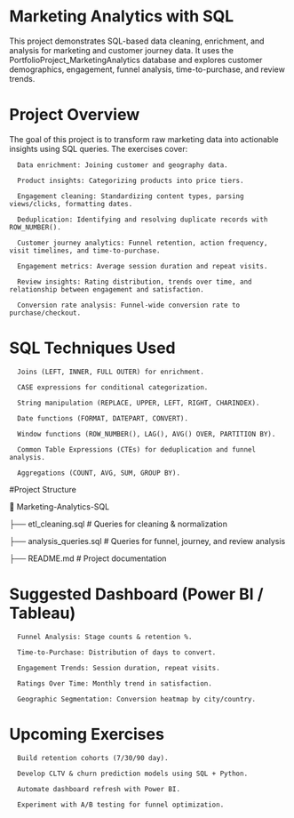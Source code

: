 # Marketing Analytics with SQL

This project demonstrates SQL-based data cleaning, enrichment, and analysis for marketing and customer journey data. It uses the PortfolioProject_MarketingAnalytics database and explores customer demographics, engagement, funnel analysis, time-to-purchase, and review trends.

# Project Overview

The goal of this project is to transform raw marketing data into actionable insights using SQL queries. The exercises cover:

      Data enrichment: Joining customer and geography data.

      Product insights: Categorizing products into price tiers.

      Engagement cleaning: Standardizing content types, parsing views/clicks, formatting dates.

      Deduplication: Identifying and resolving duplicate records with ROW_NUMBER().

      Customer journey analytics: Funnel retention, action frequency, visit timelines, and time-to-purchase.

      Engagement metrics: Average session duration and repeat visits.

      Review insights: Rating distribution, trends over time, and relationship between engagement and satisfaction.

      Conversion rate analysis: Funnel-wide conversion rate to purchase/checkout.

# SQL Techniques Used

      Joins (LEFT, INNER, FULL OUTER) for enrichment.

      CASE expressions for conditional categorization.

      String manipulation (REPLACE, UPPER, LEFT, RIGHT, CHARINDEX).

      Date functions (FORMAT, DATEPART, CONVERT).

      Window functions (ROW_NUMBER(), LAG(), AVG() OVER, PARTITION BY).

      Common Table Expressions (CTEs) for deduplication and funnel analysis.

      Aggregations (COUNT, AVG, SUM, GROUP BY).

#Project Structure

📁 Marketing-Analytics-SQL

├── etl_cleaning.sql        # Queries for cleaning & normalization

├── analysis_queries.sql     # Queries for funnel, journey, and review analysis

├── README.md                # Project documentation


# Suggested Dashboard (Power BI / Tableau)

      Funnel Analysis: Stage counts & retention %.

      Time-to-Purchase: Distribution of days to convert.

      Engagement Trends: Session duration, repeat visits.

      Ratings Over Time: Monthly trend in satisfaction.

      Geographic Segmentation: Conversion heatmap by city/country.

# Upcoming Exercises

      Build retention cohorts (7/30/90 day).

      Develop CLTV & churn prediction models using SQL + Python.

      Automate dashboard refresh with Power BI.

      Experiment with A/B testing for funnel optimization.
